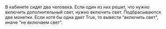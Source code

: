 В кабинете сидят два человека. Если один из них решит, что нужно включить дополнительный свет, нужно включить свет. Подбрасываются две монетки. Если хотя бы одна дает True, то вывести "включить свет", иначе "не включаем свет".